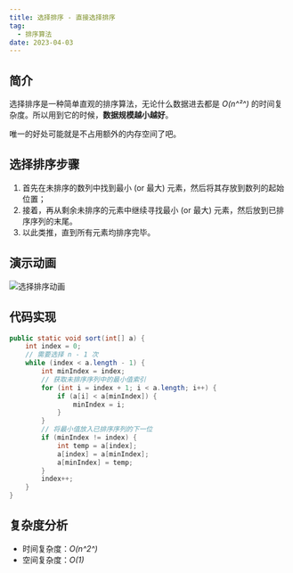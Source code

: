 ```yaml
---
title: 选择排序 - 直接选择排序
tag:
  - 排序算法
date: 2023-04-03
---
```


## 简介

选择排序是一种简单直观的排序算法，无论什么数据进去都是 *O(n^²^)* 的时间复杂度。所以用到它的时候，**数据规模越小越好**。

唯一的好处可能就是不占用额外的内存空间了吧。

## 选择排序步骤

1. 首先在未排序的数列中找到最小 (or 最大) 元素，然后将其存放到数列的起始位置；
2. 接着，再从剩余未排序的元素中继续寻找最小 (or 最大) 元素，然后放到已排序序列的末尾。
3. 以此类推，直到所有元素均排序完毕。

## 演示动画

![选择排序动画](https://cdn.jsdelivr.net/gh/AlexChen68/OSS@master/blog/advance/选择排序.gif)

## 代码实现

```java
public static void sort(int[] a) {
    int index = 0;
    // 需要选择 n - 1 次
    while (index < a.length - 1) {
        int minIndex = index;
        // 获取未排序序列中的最小值索引
        for (int i = index + 1; i < a.length; i++) {
            if (a[i] < a[minIndex]) {
                minIndex = i;
            }
        }
        // 将最小值放入已排序序列的下一位
        if (minIndex != index) {
            int temp = a[index];
            a[index] = a[minIndex];
            a[minIndex] = temp;
        }
        index++;
    }
}
```

## 复杂度分析

- 时间复杂度：*O(n^2^)*
- 空间复杂度：*O(1)*

